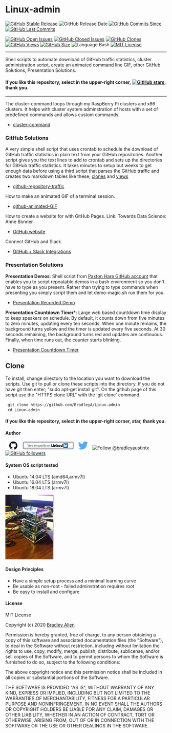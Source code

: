 # Linux-admin  
[![GitHub Stable Release](https://img.shields.io/badge/Release-3.3.1-blue.svg)](https://github.com/BradleyA/Linux-admin/releases/tag/3.3.1)
![GitHub Release Date](https://img.shields.io/github/release-date/BradleyA/Linux-admin?color=blue)
[![GitHub Commits Since](https://img.shields.io/github/commits-since/BradleyA/Linux-admin/3.3.1?color=orange)](https://github.com/BradleyA/Linux-admin/commits/)
[![GitHub Last Commits](https://img.shields.io/github/last-commit/BradleyA/Linux-admin.svg)](https://github.com/BradleyA/Linux-admin/commits/)

[![GitHub Open Issues](https://img.shields.io/github/issues/BradleyA/Linux-admin?color=purple)](https://github.com/BradleyA/Linux-admin/issues?q=is%3Aopen+is%3Aissue)
[![GitHub Closed Issues](https://img.shields.io/github/issues-closed/BradleyA/Linux-admin?color=purple)](https://github.com/BradleyA/Linux-admin/issues?q=is%3Aclosed+is%3Aissue)
[<img alt="GitHub Clones" src="https://img.shields.io/static/v1?label=Clones&message=204&color=blueviolet">](https://github.com/BradleyA/Linux-admin/blob/master/images/clone.table.md)
[<img alt="GitHub Views" src="https://img.shields.io/static/v1?label=Views&message=3930&color=blueviolet">](https://github.com/BradleyA/Linux-admin/blob/master/images/view.table.md)
[![GitHub Size](https://img.shields.io/github/repo-size/BradleyA/Linux-admin.svg)](https://github.com/BradleyA/Linux-admin/)
![Language Bash](https://img.shields.io/badge/%20Language-bash-blue.svg)
[![MIT License](http://img.shields.io/badge/License-MIT-blue.png)](LICENSE)

----

Shell scripts to automate download of GitHub traffic statistics, cluster administration script, create an animated command line GIF, other GitHub Solutions, Presentation Solutions.


#### If you like this repository, select in the upper-right corner, [![GitHub stars](https://img.shields.io/github/stars/BradleyA/Linux-admin.svg?style=social&label=Star&maxAge=2592000)](https://GitHub.com/BradleyA/Linux-admin/stargazers/), thank you.

----
  
The cluster-command loops through my RaspBerry Pi clusters and x86 clusters.  It helps with cluster system adminstration of hosts with a set of predefined commands and allows custom commands.
 
  * [cluster-command](https://github.com/BradleyA/Linux-admin/tree/master/cluster-command)

### GitHub Solutions

A very simple shell script that uses crontab to schedule the download of GitHub traffic statistics in plain text from your GitHub repositories.  Another script gives you the text lines to add to crontab and sets up the directories for GitHub traffic statistics.   It takes minutes to setup but weeks to get enough data before using a third script that parses the GitHub traffic and creates two markdown tables like these; [clones](images/clone.table.md) and [views](images/view.table.md)
  
  * [github-repository-traffic](https://github.com/BradleyA/Linux-admin/tree/master/github-repository-traffic#github-repository-traffic)

How to make an animated GIF of a terminal session.

  * [github-animated-GIF](https://github.com/BradleyA/Linux-admin/tree/master/github-animated-GIF)
  
How to create a website for with GitHub Pages.  Link: Towards Data Science: Anne Bonner

  * [GitHub website](https://towardsdatascience.com/how-to-create-a-free-github-pages-website-53743d7524e1)

Connect GitHub and Slack
  
  * [GitHub + Slack Integrations](https://zapier.com/apps/github/integrations/slack)
  
### Presentation Solutions

**Presentation Demos**: Shell script from [Paxton Hare GitHub account](https://github.com/paxtonhare/demo-magic/blob/master/README.md#demo-magic) that enables you to script repeatable demos in a bash environment so you don't have to type as you present. Rather than trying to type commands when presenting you simply script them and let demo-magic.sh run them for you.
  
  * [Presentation Recorded Demo](https://github.com/BradleyA/demo-magic)

**Presentation Countdown Timer***: Large web based countdown time display to keep speakers on schedule.  By default, it counts down from five minutes to zero minutes, updating every ten seconds. When one minute remains, the background turns yellow and the timer is updated every five seconds. At 30 seconds remaining, the background turns red and updates are continuous. Finally, when time runs out, the counter starts blinking.

  * [Presentation Countdown Timer](https://www.cs.hmc.edu/~geoff/countdowntimer.html)

## Clone
 
To install, change directory to the location you want to download the scripts. Use git to pull or clone these scripts into the directory. If you do not have git then enter; "sudo apt-get install git". On the github page of this script use the "HTTPS clone URL" with the 'git clone' command.
 
     git clone https://github.com/BradleyA/Linux-admin
     cd Linux-admin
 
#### If you like this repository, select in the upper-right corner, star, thank you.
  
#### Author
[<img id="github" src="images/github.png" width="50" a="https://github.com/BradleyA/">](https://github.com/BradleyA/)    [<img src="images/linkedin.png" style="max-width:100%;" >](https://www.linkedin.com/in/bradleyhallen) [<img id="twitter" src="images/twitter.png" width="50" a="twitter.com/bradleyaustintx/">](https://twitter.com/bradleyaustintx/)       <a href="https://twitter.com/intent/follow?screen_name=bradleyaustintx"> <img src="https://img.shields.io/twitter/follow/bradleyaustintx.svg?label=Follow%20@bradleyaustintx" alt="Follow @bradleyaustintx" />    </a>         [![GitHub followers](https://img.shields.io/github/followers/BradleyA.svg?style=social&label=Follow&maxAge=2592000)](https://github.com/BradleyA?tab=followers)
 
#### System OS script tested
  * Ubuntu 14.04 LTS (amd64,armv7l)
  * Ubuntu 16.04 LTS (armv7l)
  * Ubuntu 18.04 LTS (armv7l)

<img id="respberry_cluster-1" src="images/IMG_2664.JPG" width="150" >
 
#### Design Principles
 * Have a simple setup process and a minimal learning curve
 * Be usable as non-root - failed adminstration requires root
 * Be easy to install and configure
 
#### License
MIT License
 
Copyright (c) 2020  [Bradley Allen](https://www.linkedin.com/in/bradleyhallen)
 
Permission is hereby granted, free of charge, to any person obtaining a copy of this software and associated documentation files (the "Software"), to deal in the Software without restriction, including without limitation the rights to use, copy, modify, merge, publish, distribute, sublicense, and/or sell copies of the Software, and to permit persons to whom the Software is furnished to do so, subject to the following conditions:
 
The above copyright notice and this permission notice shall be included in all copies or substantial portions of the Software.
 
THE SOFTWARE IS PROVIDED "AS IS", WITHOUT WARRANTY OF ANY KIND, EXPRESS OR IMPLIED, INCLUDING BUT NOT LIMITED TO THE WARRANTIES OF MERCHANTABILITY, FITNESS FOR A PARTICULAR PURPOSE AND NONINFRINGEMENT. IN NO EVENT SHALL THE AUTHORS OR COPYRIGHT HOLDERS BE LIABLE FOR ANY CLAIM, DAMAGES OR OTHER LIABILITY, WHETHER IN AN ACTION OF CONTRACT, TORT OR OTHERWISE, ARISING FROM, OUT OF OR IN CONNECTION WITH THE SOFTWARE OR THE USE OR OTHER DEALINGS IN THE SOFTWARE.
